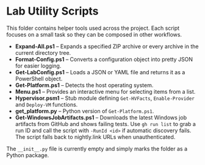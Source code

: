 # Lab Utility Scripts

This folder contains helper tools used across the project. Each script focuses on a small task so they can be composed in other workflows.

- **Expand-All.ps1** – Expands a specified ZIP archive or every archive in the current directory tree.
- **Format-Config.ps1** – Converts a configuration object into pretty JSON for easier logging.
- **Get-LabConfig.ps1** – Loads a JSON or YAML file and returns it as a PowerShell object.
- **Get-Platform.ps1** – Detects the host operating system.
- **Menu.ps1** – Provides an interactive menu for selecting items from a list.
- **Hypervisor.psm1** – Stub module defining `Get-HVFacts`, `Enable-Provider` and `Deploy-VM` functions.
- **get_platform.py** – Python version of `Get-Platform.ps1`.
- **Get-WindowsJobArtifacts.ps1** – Downloads the latest Windows job artifacts from GitHub and shows failing tests. Use `gh run list` to grab a run ID and call the script with `-RunId <id>` if automatic discovery fails. The script falls back to nightly.link URLs when unauthenticated.

The `__init__.py` file is currently empty and simply marks the folder as a Python package.
